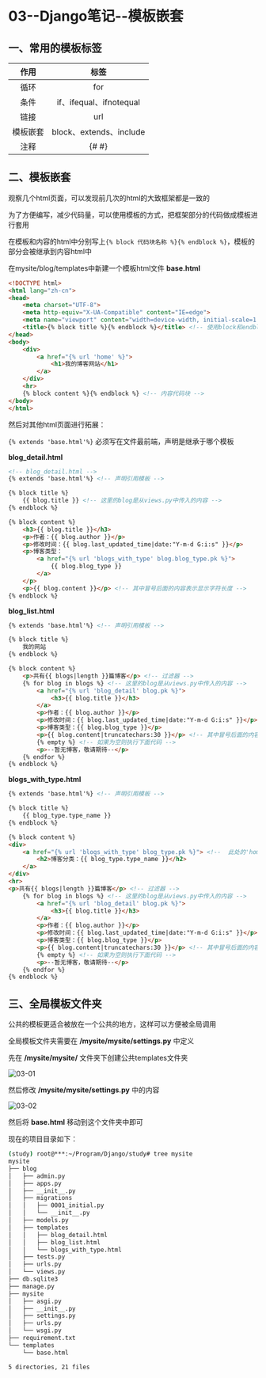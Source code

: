# 03--Django笔记--模板嵌套

## 一、常用的模板标签

|   作用   |          标签           |
| :------: | :---------------------: |
|   循环   |           for           |
|   条件   | if、ifequal、ifnotequal |
|   链接   |           url           |
| 模板嵌套 | block、extends、include |
|   注释   |          {# #}          |

## 二、模板嵌套

观察几个html页面，可以发现前几次的html的大致框架都是一致的

为了方便编写，减少代码量，可以使用模板的方式，把框架部分的代码做成模板进行套用

在模板和内容的html中分别写上`{% block 代码块名称 %}{% endblock %}`，模板的部分会被继承到内容html中

在mysite/blog/templates中新建一个模板html文件 **base.html**

```html
<!DOCTYPE html>
<html lang="zh-cn">
<head>
    <meta charset="UTF-8">
    <meta http-equiv="X-UA-Compatible" content="IE=edge">
    <meta name="viewport" content="width=device-width, initial-scale=1.0">
    <title>{% block title %}{% endblock %}</title> <!-- 使用block和endblock作为嵌套的代码块开始结束标志, block后面的title是代码块名称 -->
</head>
<body>
    <div>
        <a href="{% url 'home' %}">
            <h1>我的博客网站</h1>
        </a>
    </div>
    <hr>
    {% block content %}{% endblock %} <!-- 内容代码块 -->
</body>
</html>
```

然后对其他html页面进行拓展：

`{% extends 'base.html'%}` 必须写在文件最前端，声明是继承于哪个模板

**blog_detail.html**

```html
<!-- blog_detail.html -->
{% extends 'base.html'%} <!-- 声明引用模板 -->

{% block title %}
    {{ blog.title }} <!-- 这里的blog是从views.py中传入的内容 -->
{% endblock %}

{% block content %}
    <h3>{{ blog.title }}</h3>
    <p>作者：{{ blog.author }}</p>
    <p>修改时间：{{ blog.last_updated_time|date:"Y-m-d G:i:s" }}</p>
    <p>博客类型：
        <a href="{% url 'blogs_with_type' blog.blog_type.pk %}">
            {{ blog.blog_type }}
        </a>
    </p>
    <p>{{ blog.content }}</p> <!-- 其中冒号后面的内容表示显示字符长度 -->
{% endblock %}
```

**blog_list.html**

```html
{% extends 'base.html'%} <!-- 声明引用模板 -->

{% block title %}
    我的网站
{% endblock %}

{% block content %}
    <p>共有{{ blogs|length }}篇博客</p> <!-- 过滤器 -->
    {% for blog in blogs %} <!-- 这里的blog是从views.py中传入的内容 -->
        <a href="{% url 'blog_detail' blog.pk %}">
            <h3>{{ blog.title }}</h3>
        </a>
        <p>作者：{{ blog.author }}</p>
        <p>修改时间：{{ blog.last_updated_time|date:"Y-m-d G:i:s" }}</p>
        <p>博客类型：{{ blog.blog_type }}</p>
        <p>{{ blog.content|truncatechars:30 }}</p> <!-- 其中冒号后面的内容表示显示字符长度 -->
        {% empty %} <!-- 如果为空则执行下面代码 -->
        <p>--暂无博客，敬请期待--</p>
    {% endfor %}
{% endblock %}
```

**blogs_with_type.html**

```html
{% extends 'base.html'%} <!-- 声明引用模板 -->

{% block title %}
    {{ blog_type.type_name }}
{% endblock %}

{% block content %}
<div>
    <a href="{% url 'blogs_with_type' blog_type.pk %}"> <!--  此处的'home'是url的name为home的链接 -->
        <h2>博客分类：{{ blog_type.type_name }}</h2>
    </a>
</div>
<hr>
<p>共有{{ blogs|length }}篇博客</p> <!-- 过滤器 -->
    {% for blog in blogs %} <!-- 这里的blog是从views.py中传入的内容 -->
        <a href="{% url 'blog_detail' blog.pk %}">
            <h3>{{ blog.title }}</h3>
        </a>
        <p>作者：{{ blog.author }}</p>
        <p>修改时间：{{ blog.last_updated_time|date:"Y-m-d G:i:s" }}</p>
        <p>博客类型：{{ blog.blog_type }}</p>
        <p>{{ blog.content|truncatechars:30 }}</p> <!-- 其中冒号后面的内容表示显示字符长度 -->
        {% empty %} <!-- 如果为空则执行下面代码 -->
        <p>--暂无博客，敬请期待--</p>
    {% endfor %}
{% endblock %}
```

## 三、全局模板文件夹

公共的模板更适合被放在一个公共的地方，这样可以方便被全局调用

全局模板文件夹需要在 **/mysite/mysite/settings.py** 中定义

先在 **/mysite/mysite/** 文件夹下创建公共templates文件夹

![03-01](https://img-blog.csdnimg.cn/20210611183610403.png#pic_center)


然后修改 **/mysite/mysite/settings.py** 中的内容

![03-02](https://img-blog.csdnimg.cn/20210611183624882.png?x-oss-process=image/watermark,type_ZmFuZ3poZW5naGVpdGk,shadow_10,text_aHR0cHM6Ly9ibG9nLmNzZG4ubmV0L3dlaXhpbl80NDMzODc4MA==,size_16,color_FFFFFF,t_70#pic_center)


然后将 **base.html** 移动到这个文件夹中即可

现在的项目目录如下：

```bash
(study) root@***:~/Program/Django/study# tree mysite
mysite
├── blog
│   ├── admin.py
│   ├── apps.py
│   ├── __init__.py
│   ├── migrations
│   │   ├── 0001_initial.py
│   │   └── __init__.py
│   ├── models.py
│   ├── templates
│   │   ├── blog_detail.html
│   │   ├── blog_list.html
│   │   └── blogs_with_type.html
│   ├── tests.py
│   ├── urls.py
│   └── views.py
├── db.sqlite3
├── manage.py
├── mysite
│   ├── asgi.py
│   ├── __init__.py
│   ├── settings.py
│   ├── urls.py
│   └── wsgi.py
├── requirement.txt
└── templates
    └── base.html

5 directories, 21 files
```